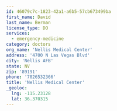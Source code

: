 ```yaml
---
id: 46079c7c-1823-42a1-a6b5-57cb673499ba
first_name: David
last_name: Berman
license_type: DO
services:
  - emergency-medicine
category: doctors
org_name: 'Nellis Medical Center'
address: '4700 N Las Vegas Blvd'
city: 'Nellis AFB'
state: NV
zip: '89191'
phone: '7026532366'
title: 'Nellis Medical Center'
_geoloc:
  lng: -115.23128
  lat: 36.370315
---
```

